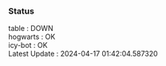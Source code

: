 ### Status


table : DOWN  
hogwarts : OK  
icy-bot : OK  
Latest Update : 2024-04-17 01:42:04.587320
